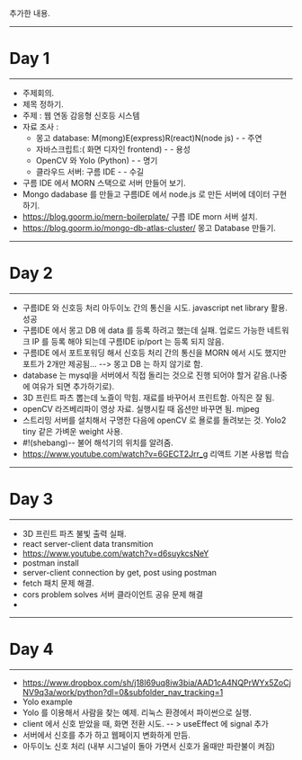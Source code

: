 추가한 내용.
- - -
# Day 1  
- - -
* 주제회의.  
* 제목 정하기.  
* 주제 : 웹 연동 감응형 신호등 시스템  
* 자료 조사 :   
	* 몽고 database:  M(mong)E(express)R(react)N(node js) - - 주연  
	* 자바스크립트:( 화면 디자인 frontend) - -  용성  
	* OpenCV 와 Yolo (Python) - - 명기  
	* 클라우드 서버: 구름 IDE  - - 수길  
* 구름 IDE 에서 MORN 스택으로 서버 만들어 보기.  
* Mongo dadabase 를 만들고 구름IDE 에서 node.js 로 만든 서버에 데이터 구현하기.  
* https://blog.goorm.io/mern-boilerplate/ 구름 IDE morn 서버 설치.  
* https://blog.goorm.io/mongo-db-atlas-cluster/ 몽고 Database 만들기.  
- - -
# Day 2
- - -
* 구름IDE 와 신호등 처리 아두이노 간의 통신을 시도. javascript net library 활용. 성공
* 구름IDE 에서 몽고 DB 에 data 를 등록 하려고 했는데 실패. 업로드 가능한
 네트워크 IP 를 등록 해야 되는데 구름IDE ip/port 는 등록 되지 않음.
* 구름IDE 에서 포트포워딩 해서 신호등 처리 간의 통신을 MORN 에서 시도 했지만
 포트가 2개만 제공됨... --> 몽고 DB 는 하지 않기로 함. 
* database 는 mysql을 서버에서 직접 돌리는 것으로 진행 되어야 할거 같음.(나중에 여유가 되면 추가하기로). 
* 3D 프린트 파츠 뽑는데 노즐이 막힘. 재료를 바꾸어서 프린트함. 아직은 잘 됨. 
* openCV 라즈베리파이 영상 자료. 실행시킬 때 옵션만 바꾸면 됨. mjpeg
* 스트리밍 서버를 설치해서 구명한 다음에 openCV 로 욜로를 돌려보는 것. Yolo2 tiny 같은 가벼운 weight 사용.
* #!(shebang)-- 불어 해석기의 위치를 알려줌.
* https://www.youtube.com/watch?v=6GECT2Jrr_g 리액트 기본 사용법 학습
- - -
# Day 3
- - -
* 3D 프린트 파츠 불빛 출력 실패.
* react server-client data transmition
* https://www.youtube.com/watch?v=d6suykcsNeY 
* postman install 
* server-client connection by get, post using postman
* fetch 패치 문제 해결.
* cors problem solves 서버 클라이언트 공유 문제 해결
*

- - -
# Day 4
- - -
* https://www.dropbox.com/sh/j18l69uq8iw3bia/AAD1cA4NQPrWYx5ZoCjNV9q3a/work/python?dl=0&subfolder_nav_tracking=1
* Yolo example  
* Yolo 를 이용해서 사람을 찾는 예제. 리눅스 환경에서 파이썬으로 실행.
* client 에서 신호 받았을 때, 화면 전환 시도.  -- > useEffect 에 signal 추가 
* 서버에서 신호를 추가 하고 웹페이지 변화하게 만듬.
* 아두이노 신호 처리 (내부 시그널이 돌아 가면서 신호가 올때만 파란불이 켜짐)